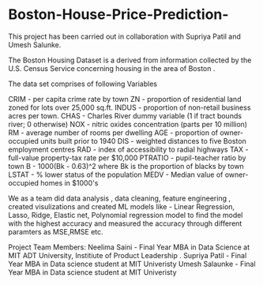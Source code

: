 # Boston-House-Price-Prediction-

This project has been carried out in collaboration with Supriya Patil and Umesh Salunke.

The Boston Housing Dataset is a derived from information collected by the U.S. Census Service concerning housing in the area of Boston .

The data set comprises of following Variables

CRIM - per capita crime rate by town
ZN - proportion of residential land zoned for lots over 25,000 sq.ft.
INDUS - proportion of non-retail business acres per town.
CHAS - Charles River dummy variable (1 if tract bounds river; 0 otherwise)
NOX - nitric oxides concentration (parts per 10 million)
RM - average number of rooms per dwelling
AGE - proportion of owner-occupied units built prior to 1940
DIS - weighted distances to five Boston employment centres
RAD - index of accessibility to radial highways
TAX - full-value property-tax rate per $10,000
PTRATIO - pupil-teacher ratio by town
B - 1000(Bk - 0.63)^2 where Bk is the proportion of blacks by town
LSTAT - % lower status of the population
MEDV - Median value of owner-occupied homes in $1000's

We as a team did data analysis , data cleaning, feature engineering , created visulizations and created ML models like - Linear Regression, Lasso, Ridge, Elastic net, Polynomial regression model to find the model with the highest accuracy and measured the accuracy through different paramters as MSE,RMSE etc.

Project Team Members:
Neelima Saini -  Final Year MBA in Data Science at MIT ADT University, Institiute of Product Leadership .
Supriya Patil -  Final Year MBA in Data science student at MIT Univeristy
Umesh Salaunke - Final Year MBA in Data science student at MIT Univeristy
